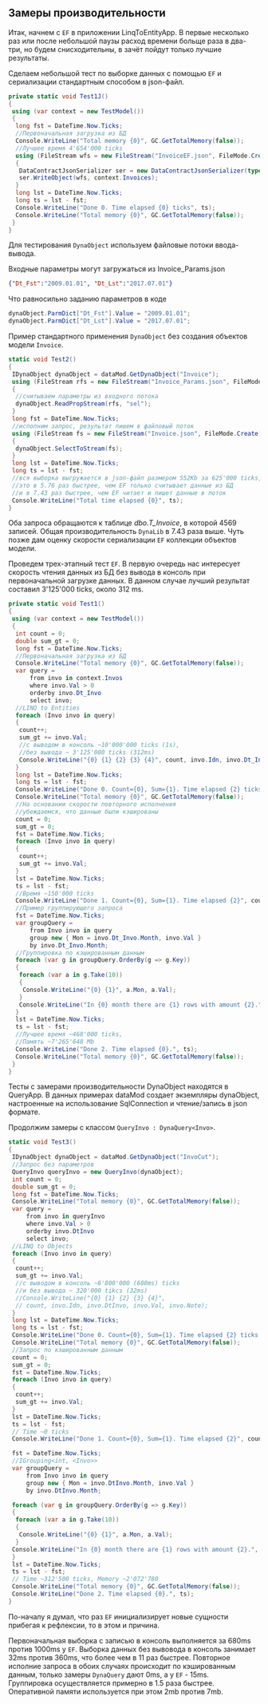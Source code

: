 ## Замеры производительности

Итак, начнем с `EF` в приложении LinqToEntityApp. В первые несколько раз или после небольшой паузы расход времени больще раза в два-три, но будем снисходительны, в зачёт пойдут только лучшие результаты.

Сделаем небольшой тест по выборке данных с помощью `EF` и сериализации стандартным способом в json-файл. 
```csharp
private static void Test1J()
{
 using (var context = new TestModel())
 {
  long fst = DateTime.Now.Ticks;
  //Первоначальная загрузка из БД
  Console.WriteLine("Total memory {0}", GC.GetTotalMemory(false));
  //Лучшее время 4'654'000 ticks
  using (FileStream wfs = new FileStream("InvoiceEF.json", FileMode.Create))
  {
   DataContractJsonSerializer ser = new DataContractJsonSerializer(typeof(IEnumerable<Invoice>));
   ser.WriteObject(wfs, context.Invoices);
  }
  long lst = DateTime.Now.Ticks;
  long ts = lst - fst;
  Console.WriteLine("Done 0. Time elapsed {0} ticks", ts);
  Console.WriteLine("Total memory {0}", GC.GetTotalMemory(false));
 }
}
```
Для тестирования `DynaObject` используем файловые потоки ввода-вывода. 

Входные параметры могут загружаться из Invoice_Params.json
```json
{"Dt_Fst":"2009.01.01", "Dt_Lst":"2017.07.01"}
```
Что равносильно заданию параметров в коде
```csharp
dynaObject.ParmDict["Dt_Fst"].Value = "2009.01.01";
dynaObject.ParmDict["Dt_Lst"].Value = "2017.07.01";
```
Пример стандартного применения `DynaObject` без создания объектов модели `Invoice`.
```csharp
static void Test2()
{
 IDynaObject dynaObject = dataMod.GetDynaObject("Invoice");
 using (FileStream rfs = new FileStream("Invoice_Params.json", FileMode.Open))
 {
  //считываем параметры из входного потока
  dynaObject.ReadPropStream(rfs, "sel");
 }
 long fst = DateTime.Now.Ticks;
 //исполним запрос, результат пишем в файловый поток
 using (FileStream fs = new FileStream("Invoice.json", FileMode.Create))
 {
  dynaObject.SelectToStream(fs);
 }
 long lst = DateTime.Now.Ticks;
 long ts = lst - fst;
 //вся выборка выгружается в json-файл размером 552Kb за 625'000 ticks,
 //это в 5.76 раз быстрее, чем EF только считывает данные из БД
 //и в 7.43 раз быстрее, чем EF читает и пишет данные в поток
 Console.WriteLine("Total time elapsed {0}", ts); 
}
```
Оба запроса обращаются к таблице *dbo.T_Invoice*, в которой 4569 записей. Общая производительность `DynaLib` в 7.43 раза выше. Чуть позже дам оценку скорости сериализации `EF` коллекции объектов модели.

Проведем трех-этапный тест `EF`. В первую очередь нас интересует скорость чтения данных из БД без вывода в консоль при первоначальной загрузке данных. В данном случае лучший результат составил 3'125'000 ticks, около 312 ms.
```csharp
private static void Test1()
{
 using (var context = new TestModel())
 {
  int count = 0;
  double sum_gt = 0;
  long fst = DateTime.Now.Ticks;
  //Первоначальная загрузка из БД
  Console.WriteLine("Total memory {0}", GC.GetTotalMemory(false));
  var query = 
      from invo in context.Invos
      where invo.Val > 0
      orderby invo.Dt_Invo
      select invo;
  //LINQ to Entities
  foreach (Invo invo in query)
  {
   count++;
   sum_gt += invo.Val;
   //с выводом в консоль ~10'000'000 ticks (1s), 
   //без вывода ~ 3'125'000 ticks (312ms)
   Console.WriteLine("{0} {1} {2} {3} {4}", count, invo.Idn, invo.Dt_Invo, invo.Val, invo.Note);
  }
  long lst = DateTime.Now.Ticks;
  long ts = lst - fst;
  Console.WriteLine("Done 0. Count={0}, Sum={1}. Time elapsed {2} ticks", count, sum_gt, ts);
  Console.WriteLine("Total memory {0}", GC.GetTotalMemory(false));
  //На основании скорости повторного исполнения 
  //убеждаемся, что данные были кэшированы
  count = 0;
  sum_gt = 0;
  fst = DateTime.Now.Ticks;
  foreach (Invo invo in query)
  {
   count++;
   sum_gt += invo.Val;
  }
  lst = DateTime.Now.Ticks;
  ts = lst - fst;
  //Время ~150'000 ticks
  Console.WriteLine("Done 1. Count={0}, Sum={1}. Time elapsed {2}", count, sum_gt, ts);
  //Пример группирующего запроса
  fst = DateTime.Now.Ticks;
  var groupQuery = 
      from Invo invo in query
      group new { Mon = invo.Dt_Invo.Month, invo.Val }
      by invo.Dt_Invo.Month;
  //Группировка по кэшированным данным
  foreach (var g in groupQuery.OrderBy(g => g.Key))
  {
   foreach (var a in g.Take(10))
   {
    Console.WriteLine("{0} {1}", a.Mon, a.Val);
   }
   Console.WriteLine("In {0} month there are {1} rows with amount {2}.", g.Key, g.Count(), g.Sum(a => a.Val));
  }
  lst = DateTime.Now.Ticks;
  ts = lst - fst;
  //Лучшее время ~468'000 ticks, 
  //Память ~7'265'648 Mb
  Console.WriteLine("Done 2. Time elapsed {0}.", ts);
  Console.WriteLine("Total memory {0}", GC.GetTotalMemory(false));
 }
}
```


Тесты с замерами производительности DynaObject находятся в QueryApp. В данных примерах dataMod создает экземпляры dynaObject, настроенные на использование SqlConnection и чтение/запись в json формате.

Продолжим замеры с классом `QueryInvo : DynaQuery<Invo>`.

```csharp
static void Test3()
{
 IDynaObject dynaObject = dataMod.GetDynaObject("InvoCut");
 //Запрос без параметров
 QueryInvo queryInvo = new QueryInvo(dynaObject);
 int count = 0;
 double sum_gt = 0;
 long fst = DateTime.Now.Ticks;
 Console.WriteLine("Total memory {0}", GC.GetTotalMemory(false));
 var query = 
     from invo in queryInvo
     where invo.Val > 0
     orderby invo.DtInvo
     select invo;
 //LINQ to Objects
 foreach (Invo invo in query) 
 {
  count++;
  sum_gt += invo.Val;
  //с выводом в консоль ~6'800'000 (680ms) ticks 
  //и без вывода ~ 320'000 tikcs (32ms)
  //Console.WriteLine("{0} {1} {2} {3} {4}", 
  // count, invo.Idn, invo.DtInvo, invo.Val, invo.Note);
 }
 long lst = DateTime.Now.Ticks;
 long ts = lst - fst;
 Console.WriteLine("Done 0. Count={0}, Sum={1}. Time elapsed {2} ticks.", count, sum_gt, ts);
 Console.WriteLine("Total memory {0}", GC.GetTotalMemory(false));
 //Запрос по кэшированным данным
 count = 0;
 sum_gt = 0;
 fst = DateTime.Now.Ticks;
 foreach (Invo invo in query)
 {
  count++;
  sum_gt += invo.Val;
 }
 lst = DateTime.Now.Ticks;
 ts = lst - fst;
 // Time ~0 ticks
 Console.WriteLine("Done 1. Count={0}, Sum={1}. Time elapsed {2}", count, sum_gt, ts);

 fst = DateTime.Now.Ticks;
 //IGrouping<int, <Invo>>
 var groupQuery = 
     from Invo invo in query
     group new { Mon = invo.DtInvo.Month, invo.Val }
     by invo.DtInvo.Month;

 foreach (var g in groupQuery.OrderBy(g => g.Key))
 {
  foreach (var a in g.Take(10))
  {
   Console.WriteLine("{0} {1}", a.Mon, a.Val);
  }
 Console.WriteLine("In {0} month there are {1} rows with amount {2}.", g.Key, g.Count(), g.Sum(a => a.Val));
 }
 lst = DateTime.Now.Ticks;
 ts = lst - fst;
 // Time ~312'500 ticks, Memory ~2'072'780
 Console.WriteLine("Total memory {0}", GC.GetTotalMemory(false));
 Console.WriteLine("Done 2. Time elapsed {0}.", ts);
}
```
По-началу я думал, что раз `EF` инициализирует новые сущности прибегая к рефлексии, то в этом и причина.  

Первоначальная выборка с записью в консоль выполняется за 680ms против 1000ms у `EF`.
Выборка данных без вывовода в консоль занимает 32ms против 360ms, что более чем в 11 раз быстрее. 
Повторное исполние запроса в обоих случаях происходит по кэшированным данным, только замеры `DynaQuery` дают 0ms, а у `EF` - 15ms.   
Группировка осуществляется примерно в 1.5 раза быстрее. Оперативной памяти используется при этом 2mb против 7mb.
